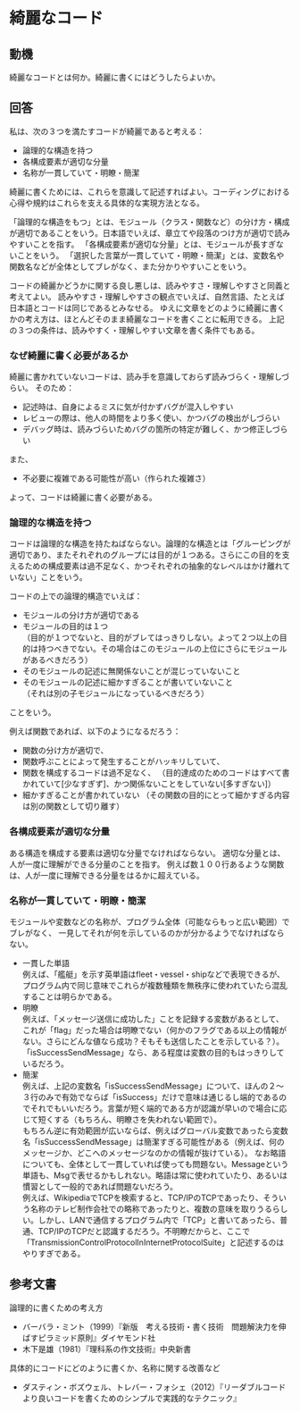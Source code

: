 # 綺麗なコード

## 動機
綺麗なコードとは何か。綺麗に書くにはどうしたらよいか。

## 回答
私は、次の３つを満たすコードが綺麗であると考える：
- 論理的な構造を持つ
- 各構成要素が適切な分量
- 名称が一貫していて・明瞭・簡潔

綺麗に書くためには、これらを意識して記述すればよい。コーディングにおける心得や規約はこれらを支える具体的な実現方法となる。

「論理的な構造をもつ」とは、モジュール（クラス・関数など）の分け方・構成が適切であることをいう。日本語でいえば、章立てや段落のつけ方が適切で読みやすいことを指す。
「各構成要素が適切な分量」とは、モジュールが長すぎないことをいう。
「選択した言葉が一貫していて・明瞭・簡潔」とは、変数名や関数名などが全体としてブレがなく、また分かりやすいことをいう。

コードの綺麗かどうかに関する良し悪しは、読みやすさ・理解しやすさと同義と考えてよい。
読みやすさ・理解しやすさの観点でいえば、自然言語、たとえば日本語とコードは同じであるとみなせる。
ゆえに文章をどのように綺麗に書くかの考え方は、ほとんどそのまま綺麗なコードを書くことに転用できる。
上記の３つの条件は、読みやすく・理解しやすい文章を書く条件でもある。

### なぜ綺麗に書く必要があるか
綺麗に書かれていないコードは、読み手を意識しておらず読みづらく・理解しづらい。
そのため：
- 記述時は、自身によるミスに気が付かずバグが混入しやすい
- レビューの際は、他人の時間をより多く使い、かつバグの検出がしづらい
- デバッグ時は、読みづらいためバグの箇所の特定が難しく、かつ修正しづらい

また、
- 不必要に複雑である可能性が高い（作られた複雑さ）

よって、コードは綺麗に書く必要がある。

### 論理的な構造を持つ
コードは論理的な構造を持たねばならない。論理的な構造とは「グルーピングが適切であり、またそれぞれのグループには目的が１つある。さらにこの目的を支えるための構成要素は過不足なく、かつそれぞれの抽象的なレベルはかけ離れていない」ことをいう。

コードの上での論理的構造でいえば：
- モジュールの分け方が適切である
- モジュールの目的は１つ  
（目的が１つでないと、目的がブレてはっきりしない。よって２つ以上の目的は持つべきでない。その場合はこのモジュールの上位にさらにモジュールがあるべきだろう）
- そのモジュールの記述に無関係ないことが混じっていないこと
- そのモジュールの記述に細かすぎることが書いていないこと  
（それは別の子モジュールになっているべきだろう）

ことをいう。

例えば関数であれば、以下のようになるだろう：
- 関数の分け方が適切で、
- 関数呼ぶことによって発生することがハッキリしていて、
- 関数を構成するコードは過不足なく、
（目的達成のためのコードはすべて書かれていて[少なすぎず]、かつ関係ないことをしていない[多すぎない]）
- 細かすぎることが書かれていない
（その関数の目的にとって細かすぎる内容は別の関数として切り離す）

### 各構成要素が適切な分量
ある構造を構成する要素は適切な分量でなければならない。
適切な分量とは、人が一度に理解ができる分量のことを指す。
例えば数１００行あるような関数は、人が一度に理解できる分量をはるかに超えている。

### 名称が一貫していて・明瞭・簡潔
モジュールや変数などの名称が、プログラム全体（可能ならもっと広い範囲）でブレがなく、
一見してそれが何を示しているのかが分かるようでなければならない。
　
- 一貫した単語  
例えば、「艦艇」を示す英単語はfleet・vessel・shipなどで表現できるが、プログラム内で同じ意味でこれらが複数種類を無秩序に使われていたら混乱することは明らかである。
- 明瞭  
例えば、「メッセージ送信に成功した」ことを記録する変数があるとして、これが「flag」だった場合は明瞭でない（何かのフラグである以上の情報がない。さらにどんな値なら成功？そもそも送信したことを示している？）。「isSuccessSendMessage」なら、ある程度は変数の目的もはっきりしているだろう。
- 簡潔  
例えば、上記の変数名「isSuccessSendMessage」について、ほんの２～３行のみで有効でならば「isSuccess」だけで意味は通じるし端的であるのでそれでもいいだろう。言葉が短く端的である方が認識が早いので場合に応じて短くする（もちろん、明瞭さを失われない範囲で）。  
もちろん逆に有効範囲が広いならば、例えばグローバル変数であったら変数名「isSuccessSendMessage」は簡潔すぎる可能性がある（例えば、何のメッセージか、どこへのメッセージなのかの情報が抜けている）。 
なお略語についても、全体として一貫していれば使っても問題ない。Messageという単語も、Msgで表せるかもしれない。略語は常に使われていたり、あるいは慣習として一般的であれば問題ないだろう。  
例えば、WikipediaでTCPを検索すると、TCP/IPのTCPであったり、そういう名称のテレビ制作会社での略称であったりと、複数の意味を取りうるらしい。しかし、LANで通信するプログラム内で「TCP」と書いてあったら、普通、TCP/IPのTCPだと認識するだろう。不明瞭だからと、ここで「TransmissionControlProtocolInInternetProtocolSuite」と記述するのはやりすぎである。

## 参考文書

論理的に書くための考え方
- バーバラ・ミント（1999）『新版　考える技術・書く技術　問題解決力を伸ばすピラミッド原則』ダイヤモンド社
- 木下是雄（1981）『理科系の作文技術』中央新書

具体的にコードにどのように書くか、名称に関する改善など
- ダスティン・ボズウェル、トレバー・フォシェ（2012）『リーダブルコード　より良いコードを書くためのシンプルで実践的なテクニック』
